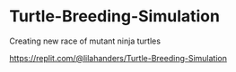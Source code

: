 # Turtle-Breeding-Simulation

Creating new race of mutant ninja turtles

https://replit.com/@lilahanders/Turtle-Breeding-Simulation
